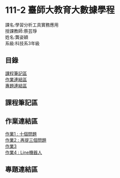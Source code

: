 # 111-2 臺師大教育大數據學程  
課名:學習分析工具實務應用  
授課教師:蔡芸琤  
姓名:龔姿穎  
系級:科技系3年級  
## 目錄
[課程筆記區](https://github.com/Zing116/LAT-Repo./blob/main/README.md#%E8%AA%B2%E7%A8%8B%E7%AD%86%E8%A8%98%E5%8D%80)  
[作業連結區](https://github.com/Zing116/LAT-Repo./blob/main/README.md#%E4%BD%9C%E6%A5%AD%E9%80%A3%E7%B5%90%E5%8D%80)  
[專題連結區](https://github.com/Zing116/LAT-Repo./blob/main/README.md#%E5%B0%88%E9%A1%8C%E9%80%A3%E7%B5%90%E5%8D%80)
## 課程筆記區  
## 作業連結區  
[作業1 : 十個問題](https://github.com/Zing116/LAT/blob/main/W3/week3_HW.ipynb)  
[作業2 : 再提三個問題](https://github.com/Zing116/LAT/blob/main/W5/HW2.ipynb)  
[作業3 ](https://github.com/Zing116/LAT/blob/main/W6/TextMining.ipynb)  
[作業4 : Line機器人](https://github.com/Zing116/LAT/tree/main/HW4)
## 專題連結區
